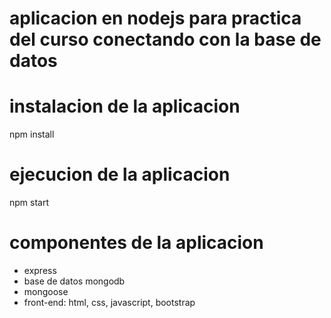 # aplicacion en nodejs para practica del curso conectando con la base de datos

# instalacion de la aplicacion
npm install

# ejecucion de la aplicacion
npm start

# componentes de la aplicacion
- express
- base de datos mongodb
- mongoose
- front-end: html, css, javascript, bootstrap
